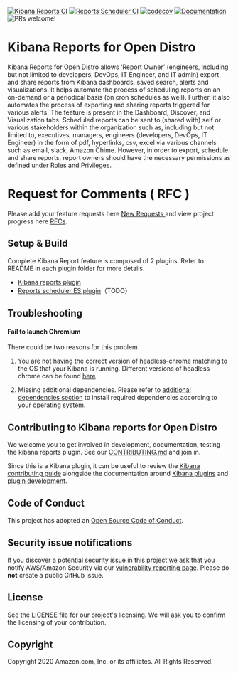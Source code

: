[![Kibana Reports CI](https://github.com/opendistro-for-elasticsearch/kibana-reports/workflows/Test%20and%20Build%20Kibana%20Reports/badge.svg)](https://github.com/opendistro-for-elasticsearch/kibana-reports/actions?query=workflow%3A%22Test+and+Build+Kibana+Reports%22)
[![Reports Scheduler CI](https://github.com/opendistro-for-elasticsearch/kibana-reports/workflows/Test%20and%20Build%20Reports%20Scheduler/badge.svg)](https://github.com/opendistro-for-elasticsearch/kibana-reports/actions?query=workflow%3A%22Test+and+Build+Reports+Scheduler%22)
[![codecov](https://codecov.io/gh/opendistro-for-elasticsearch/kibana-reports/branch/dev/graph/badge.svg?token=FBVYQSZD3B)](https://codecov.io/gh/opendistro-for-elasticsearch/kibana-reports)
[![Documentation](https://img.shields.io/badge/documentation-blue.svg)](https://opendistro.github.io/for-elasticsearch-docs/docs/kibana/reporting/)
![PRs welcome!](https://img.shields.io/badge/PRs-welcome!-success)

# Kibana Reports for Open Distro

Kibana Reports for Open Distro allows ‘Report Owner’ (engineers, including but not limited to developers, DevOps, IT Engineer, and IT admin) export and share reports from Kibana dashboards, saved search, alerts and visualizations. It helps automate the process of scheduling reports on an on-demand or a periodical basis (on cron schedules as well). Further, it also automates the process of exporting and sharing reports triggered for various alerts. The feature is present in the Dashboard, Discover, and Visualization tabs. Scheduled reports can be sent to (shared with) self or various stakeholders within the organization such as, including but not limited to, executives, managers, engineers (developers, DevOps, IT Engineer) in the form of pdf, hyperlinks, csv, excel via various channels such as email, slack, Amazon Chime. However, in order to export, schedule and share reports, report owners should have the necessary permissions as defined under Roles and Privileges.

# Request for Comments ( RFC )

Please add your feature requests here [ New Requests ](https://github.com/opendistro-for-elasticsearch/kibana-reports/issues) and view project progress here [RFCs](https://github.com/opendistro-for-elasticsearch/kibana-reports/projects/1).

## Setup & Build

Complete Kibana Report feature is composed of 2 plugins. Refer to README in each plugin folder for more details.

- [Kibana reports plugin](./kibana-reports/README.md)
- [Reports scheduler ES plugin](./reports-scheduler/README.md)（TODO）

## Troubleshooting

#### Fail to launch Chromium

There could be two reasons for this problem

1. You are not having the correct version of headless-chrome matching to the OS that your Kibana is running. Different versions of headless-chrome can be found [here](https://github.com/opendistro-for-elasticsearch/kibana-reports/releases/tag/chromium-1.12.0.0)

2. Missing additional dependencies. Please refer to [additional dependencies section](./kibana-reports/rendering-engine/headless-chrome/README.md#additional-libaries) to install required dependencies according to your operating system.

## Contributing to Kibana reports for Open Distro

We welcome you to get involved in development, documentation, testing the kibana reports plugin. See our [CONTRIBUTING.md](./CONTRIBUTING.md) and join in.

Since this is a Kibana plugin, it can be useful to review the [Kibana contributing guide](https://github.com/elastic/kibana/blob/master/CONTRIBUTING.md) alongside the documentation around [Kibana plugins](https://www.elastic.co/guide/en/kibana/master/kibana-plugins.html) and [plugin development](https://www.elastic.co/guide/en/kibana/master/plugin-development.html).

## Code of Conduct

This project has adopted an [Open Source Code of Conduct](https://opendistro.github.io/for-elasticsearch/codeofconduct.html).

## Security issue notifications

If you discover a potential security issue in this project we ask that you notify AWS/Amazon Security via our [vulnerability reporting page](http://aws.amazon.com/security/vulnerability-reporting/). Please do **not** create a public GitHub issue.

## License

See the [LICENSE](./LICENSE.txt) file for our project's licensing. We will ask you to confirm the licensing of your contribution.

## Copyright

Copyright 2020 Amazon.com, Inc. or its affiliates. All Rights Reserved.
